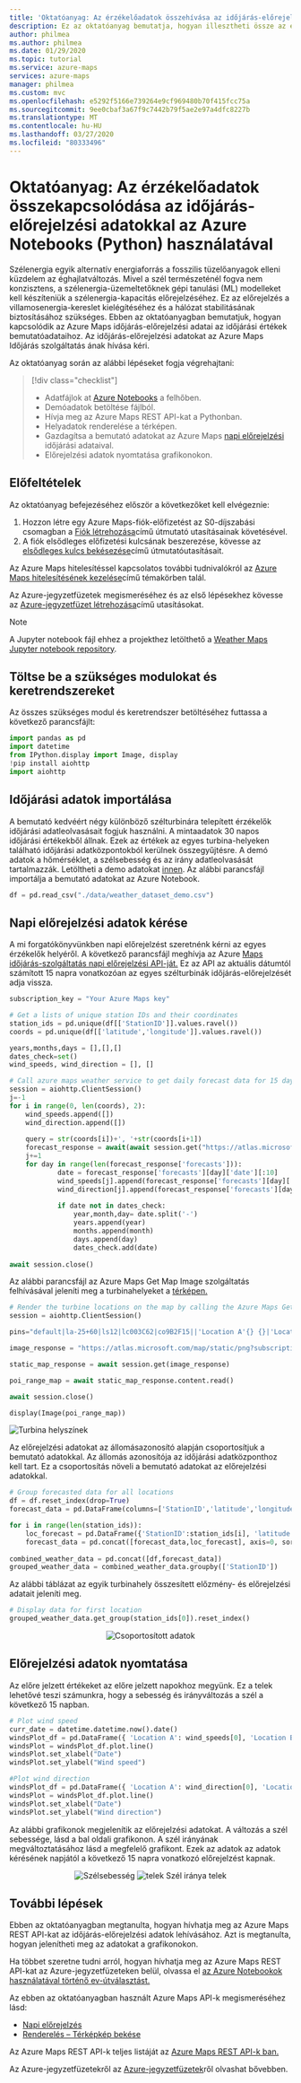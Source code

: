 ```yaml
---
title: 'Oktatóanyag: Az érzékelőadatok összehívása az időjárás-előrejelzési adatokkal az Azure Notebooks(Python) használatával | Microsoft Azure Maps'
description: Ez az oktatóanyag bemutatja, hogyan illesztheti össze az érzékelőadatokat a Microsoft Azure Maps időjárás-előrejelzési adataival az Azure Notebooks(Python) használatával.
author: philmea
ms.author: philmea
ms.date: 01/29/2020
ms.topic: tutorial
ms.service: azure-maps
services: azure-maps
manager: philmea
ms.custom: mvc
ms.openlocfilehash: e5292f5166e739264e9cf969480b70f415fcc75a
ms.sourcegitcommit: 9ee0cbaf3a67f9c7442b79f5ae2e97a4dfc8227b
ms.translationtype: MT
ms.contentlocale: hu-HU
ms.lasthandoff: 03/27/2020
ms.locfileid: "80333496"
---
```

# <a name="tutorial-join-sensor-data-with-weather-forecast-data-by-using-azure-notebooks-python"></a>Oktatóanyag: Az érzékelőadatok összekapcsolódása az időjárás-előrejelzési adatokkal az Azure Notebooks (Python) használatával

Szélenergia egyik alternatív energiaforrás a fosszilis tüzelőanyagok elleni küzdelem az éghajlatváltozás. Mivel a szél természeténél fogva nem konzisztens, a szélenergia-üzemeltetőknek gépi tanulási (ML) modelleket kell készíteniük a szélenergia-kapacitás előrejelzéséhez. Ez az előrejelzés a villamosenergia-kereslet kielégítéséhez és a hálózat stabilitásának biztosításához szükséges. Ebben az oktatóanyagban bemutatjuk, hogyan kapcsolódik az Azure Maps időjárás-előrejelzési adatai az időjárási értékek bemutatóadataihoz. Az időjárás-előrejelzési adatokat az Azure Maps Időjárás szolgáltatás ának hívása kéri.

Az oktatóanyag során az alábbi lépéseket fogja végrehajtani:

> [!div class="checklist"]
> * Adatfájlok at [Azure Notebooks](https://docs.microsoft.com/azure/notebooks) a felhőben.
> * Demóadatok betöltése fájlból.
> * Hívja meg az Azure Maps REST API-kat a Pythonban.
> * Helyadatok renderelése a térképen.
> * Gazdagítsa a bemutató adatokat az Azure Maps [napi előrejelzési](https://aka.ms/AzureMapsWeatherDailyForecast) időjárási adataival.
> * Előrejelzési adatok nyomtatása grafikonokon.


## <a name="prerequisites"></a>Előfeltételek

Az oktatóanyag befejezéséhez először a következőket kell elvégeznie:

1. Hozzon létre egy Azure Maps-fiók-előfizetést az S0-díjszabási csomagban a [Fiók létrehozása](quick-demo-map-app.md#create-an-account-with-azure-maps)című útmutató utasításainak követésével.
2. A fiók elsődleges előfizetési kulcsának beszerezése, kövesse az [elsődleges kulcs bekésezése](quick-demo-map-app.md#get-the-primary-key-for-your-account)című útmutatóutasításait.


Az Azure Maps hitelesítéssel kapcsolatos további tudnivalókról az [Azure Maps hitelesítésének kezelése](./how-to-manage-authentication.md)című témakörben talál.

Az Azure-jegyzetfüzetek megismeréséhez és az első lépésekhez kövesse az [Azure-jegyzetfüzet létrehozása](https://docs.microsoft.com/azure/azure-maps/tutorial-ev-routing#create-an-azure-notebook)című utasításokat.

> [!Note]
> A Jupyter notebook fájl ehhez a projekthez letölthető a [Weather Maps Jupyter notebook repository](https://github.com/Azure-Samples/Azure-Maps-Jupyter-Notebook/tree/master/AzureMapsJupyterSamples/Tutorials/Analyze%20Weather%20Data).

## <a name="load-the-required-modules-and-frameworks"></a>Töltse be a szükséges modulokat és keretrendszereket

Az összes szükséges modul és keretrendszer betöltéséhez futtassa a következő parancsfájlt:

```python
import pandas as pd
import datetime
from IPython.display import Image, display
!pip install aiohttp
import aiohttp
```

## <a name="import-weather-data"></a>Időjárási adatok importálása

A bemutató kedvéért négy különböző szélturbinára telepített érzékelők időjárási adatleolvasásait fogjuk használni. A mintaadatok 30 napos időjárási értékekből állnak. Ezek az értékek az egyes turbina-helyeken található időjárási adatközpontokból kerülnek összegyűjtésre. A demó adatok a hőmérséklet, a szélsebesség és az irány adatleolvasását tartalmazzák. Letöltheti a demo adatokat [innen](https://github.com/Azure-Samples/Azure-Maps-Jupyter-Notebook/tree/master/AzureMapsJupyterSamples/Tutorials/Analyze%20Weather%20Data/data). Az alábbi parancsfájl importálja a bemutató adatokat az Azure Notebook.

```python
df = pd.read_csv("./data/weather_dataset_demo.csv")
```

## <a name="request-daily-forecast-data"></a>Napi előrejelzési adatok kérése

A mi forgatókönyvünkben napi előrejelzést szeretnénk kérni az egyes érzékelők helyéről. A következő parancsfájl meghívja az Azure [Maps időjárás-szolgáltatás napi előrejelzési API-ját.](https://aka.ms/AzureMapsWeatherDailyForecast) Ez az API az aktuális dátumtól számított 15 napra vonatkozóan az egyes szélturbinák időjárás-előrejelzését adja vissza.


```python
subscription_key = "Your Azure Maps key"

# Get a lists of unique station IDs and their coordinates 
station_ids = pd.unique(df[['StationID']].values.ravel())
coords = pd.unique(df[['latitude','longitude']].values.ravel())

years,months,days = [],[],[]
dates_check=set()
wind_speeds, wind_direction = [], []

# Call azure maps weather service to get daily forecast data for 15 days from current date
session = aiohttp.ClientSession()
j=-1
for i in range(0, len(coords), 2):
    wind_speeds.append([])
    wind_direction.append([])
    
    query = str(coords[i])+', '+str(coords[i+1])
    forecast_response = await(await session.get("https://atlas.microsoft.com/weather/forecast/daily/json?query={}&api-version=1.0&subscription-key={}&duration=15".format(query, subscription_key))).json()
    j+=1
    for day in range(len(forecast_response['forecasts'])):
            date = forecast_response['forecasts'][day]['date'][:10]
            wind_speeds[j].append(forecast_response['forecasts'][day]['day']['wind']['speed']['value'])
            wind_direction[j].append(forecast_response['forecasts'][day]['day']['windGust']['direction']['degrees'])
            
            if date not in dates_check:
                year,month,day= date.split('-')
                years.append(year)
                months.append(month)
                days.append(day)
                dates_check.add(date)
            
await session.close()
```

Az alábbi parancsfájl az Azure Maps Get Map Image szolgáltatás felhívásával jeleníti meg a turbinahelyeket a [térképen.](https://docs.microsoft.com/rest/api/maps/render/getmapimage)

```python
# Render the turbine locations on the map by calling the Azure Maps Get Map Image service
session = aiohttp.ClientSession()

pins="default|la-25+60|ls12|lc003C62|co9B2F15||'Location A'{} {}|'Location B'{} {}|'Location C'{} {}|'Location D'{} {}".format(coords[1],coords[0],coords[3],coords[2],coords[5],coords[4], coords[7],coords[6])

image_response = "https://atlas.microsoft.com/map/static/png?subscription-key={}&api-version=1.0&layer=basic&style=main&zoom=6&center={},{}&pins={}".format(subscription_key,coords[7],coords[6],pins)

static_map_response = await session.get(image_response)

poi_range_map = await static_map_response.content.read()

await session.close()

display(Image(poi_range_map))
```

![Turbina helyszínek](./media/weather-service-tutorial/location-map.png)


Az előrejelzési adatokat az állomásazonosító alapján csoportosítjuk a bemutató adatokkal. Az állomás azonosítója az időjárási adatközponthoz kell tart. Ez a csoportosítás növeli a bemutató adatokat az előrejelzési adatokkal.

```python
# Group forecasted data for all locations
df = df.reset_index(drop=True)
forecast_data = pd.DataFrame(columns=['StationID','latitude','longitude','Year','Month','Day','DryBulbCelsius','WetBulbFarenheit','WetBulbCelsius','DewPointFarenheit','DewPointCelsius','RelativeHumidity','WindSpeed','WindDirection'])

for i in range(len(station_ids)):
    loc_forecast = pd.DataFrame({'StationID':station_ids[i], 'latitude':coords[0], 'longitude':coords[1], 'Year':years, 'Month':months, 'Day':days, 'WindSpeed':wind_speeds[i], 'WindDirection':wind_direction[i]})
    forecast_data = pd.concat([forecast_data,loc_forecast], axis=0, sort=False)
    
combined_weather_data = pd.concat([df,forecast_data])
grouped_weather_data = combined_weather_data.groupby(['StationID'])
```

Az alábbi táblázat az egyik turbinahely összesített előzmény- és előrejelzési adatait jeleníti meg.

```python
# Display data for first location
grouped_weather_data.get_group(station_ids[0]).reset_index()
```

<center>

![Csoportosított adatok](./media/weather-service-tutorial/grouped-data.png)</center>

## <a name="plot-forecast-data"></a>Előrejelzési adatok nyomtatása

Az előre jelzett értékeket az előre jelzett napokhoz megyünk. Ez a telek lehetővé teszi számunkra, hogy a sebesség és irányváltozás a szél a következő 15 napban.

```python
# Plot wind speed
curr_date = datetime.datetime.now().date()
windsPlot_df = pd.DataFrame({ 'Location A': wind_speeds[0], 'Location B': wind_speeds[1], 'Location C': wind_speeds[2], 'Location D': wind_speeds[3]}, index=pd.date_range(curr_date,periods=15))
windsPlot = windsPlot_df.plot.line()
windsPlot.set_xlabel("Date")
windsPlot.set_ylabel("Wind speed")
```

```python
#Plot wind direction 
windsPlot_df = pd.DataFrame({ 'Location A': wind_direction[0], 'Location B': wind_direction[1], 'Location C': wind_direction[2], 'Location D': wind_direction[3]}, index=pd.date_range(curr_date,periods=15))
windsPlot = windsPlot_df.plot.line()
windsPlot.set_xlabel("Date")
windsPlot.set_ylabel("Wind direction")
```

Az alábbi grafikonok megjelenítik az előrejelzési adatokat. A változás a szél sebessége, lásd a bal oldali grafikonon. A szél irányának megváltoztatásához lásd a megfelelő grafikont. Ezek az adatok az adatok kérésének napjától a következő 15 napra vonatkozó előrejelzést kapnak.

<center>

![Szélsebesség](./media/weather-service-tutorial/speed-date-plot.png) ![telek Szél iránya telek](./media/weather-service-tutorial/direction-date-plot.png)</center>


## <a name="next-steps"></a>További lépések

Ebben az oktatóanyagban megtanulta, hogyan hívhatja meg az Azure Maps REST API-kat az időjárás-előrejelzési adatok lehívásához. Azt is megtanulta, hogyan jelenítheti meg az adatokat a grafikonokon.

Ha többet szeretne tudni arról, hogyan hívhatja meg az Azure Maps REST API-kat az Azure-jegyzetfüzeteken belül, olvassa el [az Azure Notebookok használatával történő ev-útválasztást.](https://docs.microsoft.com/azure/azure-maps/tutorial-ev-routing)

Az ebben az oktatóanyagban használt Azure Maps API-k megismeréséhez lásd:

* [Napi előrejelzés](https://aka.ms/AzureMapsWeatherDailyForecast)
* [Renderelés – Térképkép bekése](https://docs.microsoft.com/rest/api/maps/render/getmapimage)

Az Azure Maps REST API-k teljes listáját az [Azure Maps REST API-k ban.](https://docs.microsoft.com/azure/azure-maps/consumption-model)

Az Azure-jegyzetfüzetekről az [Azure-jegyzetfüzetek](https://docs.microsoft.com/azure/notebooks)ről olvashat bővebben.

